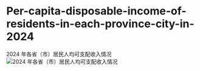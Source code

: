 # Per-capita-disposable-income-of-residents-in-each-province-city-in-2024
2024 年各省（市）居民人均可支配收入情况
![2024 年各省（市）居民人均可支配收入情况](https://github.com/user-attachments/assets/026718a5-731e-4ecc-bb7d-8a75a2ba4b2a)

